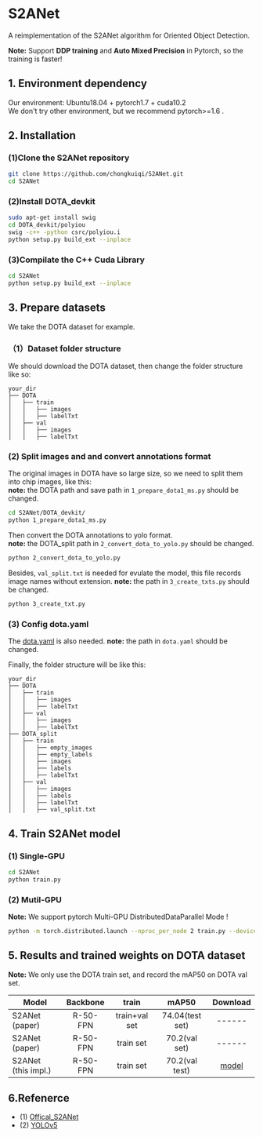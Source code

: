 # S2ANet

A reimplementation of the S2ANet algorithm for Oriented Object Detection.

**Note:** Support **DDP training** and **Auto Mixed Precision** in Pytorch, so the training is faster!

## 1. Environment dependency  

Our environment:  Ubuntu18.04 + pytorch1.7 + cuda10.2  
We don't try other environment, but we  recommend pytorch>=1.6 .

## 2. Installation

### (1)Clone the S2ANet repository

```bash
git clone https://github.com/chongkuiqi/S2ANet.git   
cd S2ANet  
```  

### (2)Install DOTA_devkit  

```bash
sudo apt-get install swig  
cd DOTA_devkit/polyiou  
swig -c++ -python csrc/polyiou.i  
python setup.py build_ext --inplace  
```

### (3)Compilate the C++ Cuda Library

```bash
cd S2ANet
python setup.py build_ext --inplace
```

## 3. Prepare datasets  

We take the DOTA dataset for example.

### （1）Dataset folder structure

We should download the DOTA dataset, then change the folder structure like so:  

```
your_dir
├── DOTA
│   ├── train
│   │   ├── images
│   │   ├── labelTxt
│   ├── val
│   │   ├── images
│   │   ├── labelTxt
```

### (2) Split images and and convert annotations format  

The original images in DOTA have so large size, so we need to split them into chip images, like this:  
**note:** the DOTA path and save path in `1_prepare_dota1_ms.py` should be changed.  

```bash
cd S2ANet/DOTA_devkit/
python 1_prepare_dota1_ms.py
```

Then convert the DOTA annotations to yolo format.  
**note:** the DOTA_split path in `2_convert_dota_to_yolo.py` should be changed.

```bash
python 2_convert_dota_to_yolo.py
```

Besides, `val_split.txt` is needed for evulate the model, this file records image names without extension.
**note:** the path in `3_create_txts.py` should be changed.

```bash
python 3_create_txt.py
```

### (3) Config dota.yaml  

The [dota.yaml](data/dota.yaml) is also needed.
**note:** the path in `dota.yaml` should be changed.

Finally, the folder structure will be like this:

```
your_dir
├── DOTA
│   ├── train
│   │   ├── images
│   │   ├── labelTxt
│   ├── val
│   │   ├── images
│   │   ├── labelTxt
├── DOTA_split
│   ├── train
│   │   ├── empty_images
│   │   ├── empty_labels
│   │   ├── images
│   │   ├── labels
│   │   ├── labelTxt
│   ├── val
│   │   ├── images
│   │   ├── labels
│   │   ├── labelTxt
│   │   ├── val_split.txt
```

## 4. Train S2ANet model  

### (1) Single-GPU

```bash
cd S2ANet
python train.py
```

### (2) Mutil-GPU

**Note:** We support pytorch Multi-GPU DistributedDataParallel Mode !  

```bash
python -m torch.distributed.launch --nproc_per_node 2 train.py --device 0,1
```

## 5. Results and trained weights on DOTA dataset  

**Note:** We only use the DOTA train set, and record the mAP50 on DOTA val set.  

| Model               | Backbone |      train    |      mAP50     | Download |
| ------------------- | :------: | :-----------: | :------------: | :-----:  |
| S2ANet (paper)      | R-50-FPN | train+val set | 74.04(test set) | ------   |
| S2ANet (paper)      | R-50-FPN | train set     | 70.2(val set)  | ------   |
| S2ANet (this impl.) | R-50-FPN | train set     | 70.2(val test) | [model](https://drive.google.com/file/d/1Vb50k5zp_WyC-u5lwtN11xzgwOwhQLS_/view?usp=sharing) |

## 6.Refenerce

- (1) [Offical_S2ANet](https://github.com/csuhan/s2anet.git)
- (2) [YOLOv5](https://github.com/ultralytics/yolov5.git)
